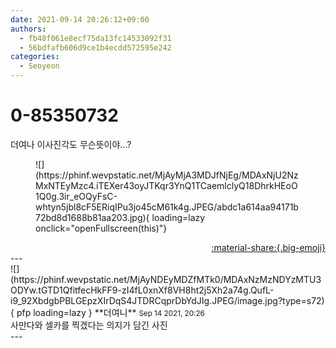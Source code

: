 ```yaml
---
date: 2021-09-14 20:26:12+09:00
authors:
  - fb48f061e8ecf75da13fc14533092f31
  - 56bdfafb606d9ce1b4ecdd572595e242
categories:
  - Seoyeon
---
```


# 0-85350732

<div class="post-container" markdown="1">
<div class="content-container md-sidebar__scrollwrap" markdown="1">

더여나 이사진각도 무슨뜻이야...?
<figure markdown="1">
![](https://phinf.wevpstatic.net/MjAyMjA3MDJfNjEg/MDAxNjU2NzMxNTEyMzc4.iTEXer43oyJTKqr3YnQ1TCaemlclyQ18DhrkHEoO1Q0g.3ir_eOQyFsC-whtyn5jbl8cF5ERiqIPu3jo45cM61k4g.JPEG/abdc1a614aa94171b72bd8d1688b81aa203.jpg){ loading=lazy onclick="openFullscreen(this)"}
</figure>


</div>
</div>

<div style="text-align: right;" markdown="1">
<a href="https://weverse.io/fromis9/fanpost/0-85350732" style="text-align: right;">:material-share:{.big-emoji}</a>
</div>
---

<div class="comments-container md-sidebar__scrollwrap" markdown="1">
<div class="comment" markdown="1">
<div class='id-container' markdown="1">
![](https://phinf.wevpstatic.net/MjAyNDEyMDZfMTk0/MDAxNzMzNDYzMTU3ODYw.tGTD1QfitfecHkFF9-zI4fL0xnXf8VH8ht2j5Xh2a74g.QufL-i9_92XbdgbPBLGEpzXIrDqS4JTDRCqprDbYdJIg.JPEG/image.jpg?type=s72){ pfp loading=lazy }
**<span class="artist">더여니</span>** <small>Sep 14 2021, 20:26</small><br>
</div>
<div class='comment-body' markdown="1">
사만다와 셀카를 찍겠다는 의지가 담긴 사진
</div>
</div>
</div>
---

